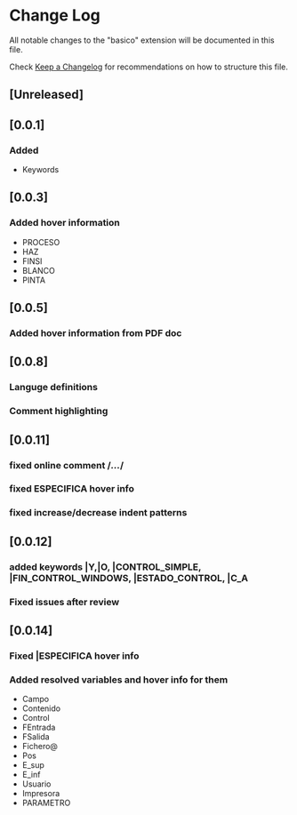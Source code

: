 # Change Log

All notable changes to the "basico" extension will be documented in this file.

Check [Keep a Changelog](http://keepachangelog.com/) for recommendations on how to structure this file.

## [Unreleased]

## [0.0.1]

### Added

- Keywords

## [0.0.3]

### Added hover information

- PROCESO
- HAZ
- FINSI
- BLANCO
- PINTA

## [0.0.5]

### Added hover information from PDF doc

## [0.0.8]

### Languge definitions

### Comment highlighting

## [0.0.11]

### fixed online comment /*...*/

### fixed ESPECIFICA hover info

### fixed increase/decrease indent patterns

## [0.0.12]

### added keywords |Y,|O, |CONTROL_SIMPLE, |FIN_CONTROL_WINDOWS, |ESTADO_CONTROL, |C_A

### Fixed issues after review

## [0.0.14]

### Fixed |ESPECIFICA hover info

### Added resolved variables and hover info for them

- Campo
- Contenido
- Control
- FEntrada
- FSalida
- Fichero@
- Pos
- E_sup
- E_inf
- Usuario
- Impresora
- PARAMETRO



